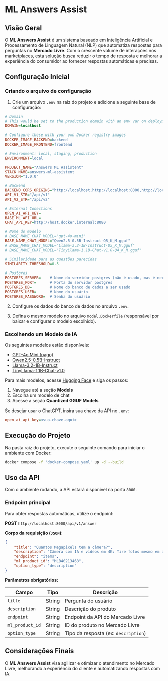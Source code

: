 # ML Answers Assist

## Visão Geral

O **ML Answers Assist** é um sistema baseado em Inteligência Artificial e Processamento de Linguagem Natural (NLP) que automatiza respostas para perguntas no **Mercado Livre**. Com o crescente volume de interações nos marketplaces, esta solução busca reduzir o tempo de resposta e melhorar a experiência do consumidor ao fornecer respostas automáticas e precisas.

## Configuração Inicial

### Criando o arquivo de configuração

1. Crie um arquivo `.env` na raiz do projeto e adicione a seguinte base de configuração:

```ini
# Domain
# This would be set to the production domain with an env var on deployment
DOMAIN=localhost

# Configure these with your own Docker registry images
DOCKER_IMAGE_BACKEND=backend
DOCKER_IMAGE_FRONTEND=frontend

# Environment: local, staging, production
ENVIRONMENT=local

PROJECT_NAME="Answers ML Assistent"
STACK_NAME=answers-ml-assistent
VERSION="1.0.0"

# Backend
BACKEND_CORS_ORIGINS="http://localhost,http://localhost:8000,http://localhost:9090,http://localhost:5173,https://localhost,https://localhost:5173"
API_V1_STR="/api/v1"
API_V2_STR="/api/v2"

# External Conections
OPEN_AI_API_KEY=
BASE_ML_API_URL=
CHAT_API_KEY=http://host.docker.internal:8080

# Nome do modelo
# BASE_NAME_CHAT_MODEL="gpt-4o-mini"
BASE_NAME_CHAT_MODEL="Qwen2.5-0.5B-Instruct-Q5_K_M.gguf"
# BASE_NAME_CHAT_MODEL="Llama-3.2-1B-Instruct-Q5_K_M.gguf"
# BASE_NAME_CHAT_MODEL="TinyLlama-1.1B-Chat-v1.0-Q4_K_M.gguf"

# Similaridade para as questões parecidas
SIMILARITY_THRESHOLD=0.5

# Postgres
POSTGRES_SERVER=	# Nome do servidor postgres (não é usado, mas é necessário)
POSTGRES_PORT=		# Porta do servidor postgres
POSTGRES_DB=		# Nome do banco de dados a ser usado
POSTGRES_USER=		# Nome do usuário
POSTGRES_PASSWORD=	# Senha do usuário
```

2. Configure os dados do banco de dados no arquivo `.env`.

3. Defina o mesmo modelo no arquivo `model.Dockerfile` (responsável por baixar e configurar o modelo escolhido).

### Escolhendo um Modelo de IA

Os seguintes modelos estão disponíveis:

-   [GPT-4o Mini (pago)](https://platform.openai.com/api-keys)
-   [Qwen2.5-0.5B-Instruct](https://huggingface.co/second-state/Qwen2.5-0.5B-Instruct-GGUF/resolve/main/Qwen2.5-0.5B-Instruct-Q5_K_M.gguf)
-   [Llama-3.2-1B-Instruct](https://huggingface.co/second-state/Llama-3.2-1B-Instruct-GGUF/resolve/main/Llama-3.2-1B-Instruct-Q4_K_M.gguf)
-   [TinyLlama-1.1B-Chat-v1.0](https://huggingface.co/second-state/TinyLlama-1.1B-Chat-v1.0-GGUF/resolve/main/TinyLlama-1.1B-Chat-v1.0-Q4_K_M.gguf)

Para mais modelos, acesse [Hugging Face](https://huggingface.co/second-state) e siga os passos:

1. Navegue até a seção **Models**
2. Escolha um modelo de chat
3. Acesse a seção **Quantized GGUF Models**

Se desejar usar o ChatGPT, insira sua chave da API no `.env`:

```ini
open_ai_api_key=<sua-chave-aqui>
```

## Execução do Projeto

Na pasta raiz do projeto, execute o seguinte comando para iniciar o ambiente com Docker:

```sh
docker compose -f 'docker-compose.yaml' up -d --build
```

## Uso da API

Com o ambiente rodando, a API estará disponível na porta `8000`.

### Endpoint principal

Para obter respostas automáticas, utilize o endpoint:

**POST** `http://localhost:8000/api/v1/answer`

**Corpo da requisição (`JSON`)**:

```json
{
	"title": "Quantos Megapixels tem a câmera?",
	"description": "Câmera com IA e vídeos em 4K: Tire fotos mesmo em ambientes com pouca luz usando a câmera de 50 MP com IA do novo celular moto g35 5G.\nVocê também pode gravar vídeos supernítidos em 4K e tirar selfies de milhões com a câmera frontal de 16 MP.",
	"endpoint": "items",
	"ml_product_id": "MLB40213468",
	"option_type": "description"
}
```

**Parâmetros obrigatórios:**

| Campo           | Tipo   | Descrição                            |
| --------------- | ------ | ------------------------------------ |
| `title`         | String | Pergunta do usuário                  |
| `description`   | String | Descrição do produto                 |
| `endpoint`      | String | Endpoint da API do Mercado Livre     |
| `ml_product_id` | String | ID do produto no Mercado Livre       |
| `option_type`   | String | Tipo da resposta (ex: `description`) |

## Considerações Finais

O **ML Answers Assist** visa agilizar e otimizar o atendimento no Mercado Livre, melhorando a experiência do cliente e automatizando respostas com IA.
